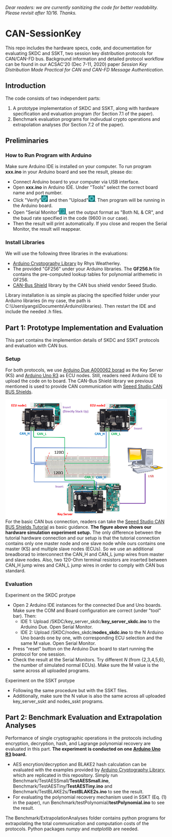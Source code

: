 <em>Dear readers: we are currently sanitizing the code for better readability. Please revisit after 10/16. Thanks.</em>

# CAN-SessionKey
This repo includes the hardware specs, code, and documentation for evaluating SKDC and SSKT, two session key distribution protocols for CAN/CAN-FD bus. Background information and detailed protocol workflow can be found in our ACSAC'20 (Dec 7-11, 2020) paper <em>Session Key Distribution Made Practical for CAN and CAN-FD Message Authentication.</em>

## Introduction
The code consists of two independent parts: 
1. A prototype implementation of SKDC and SSKT, along with hardware specification and evaluation program (for Section 7.1 of the paper).
2. Benchmark evaluation programs for indivudual crypto operations and extrapolation analyses (for Section 7.2 of the paper).

## Preliminaries ##

### How to Run Program with Arduino ###
Make sure Arduino IDE is installed on your computer. To run program <strong>xxx.ino</strong> in your Arduino board and see the result, please do:
- Connect Arduino board to your computer via USB interface.
- Open <strong>xxx.ino</strong> in Arduino IDE. Under "Tools" select the correct board name and port number.
- Click "Verify"<img src="misc/Verify.PNG" alt="Verify" width="20" /> and then "Upload"<img src="misc/Upload.PNG" alt="Upload" width="20" />. Then program will be running in the Arduino board.
- Open "Serial Monitor"<img src="misc/SerialMonitor.PNG" alt="SerialMonitor" width="20" />, set the output format as "Both NL & CR", and the baud rate specified in the code (9600 in our case).
- Then the result will print automatically. If you close and reopen the Serial Monitor, the result will reappear.

### Install Libraries ###
We will use the following three libraries in the evaluations:
- [Arduino Cryptography Library](https://github.com/rweather/arduinolibs/tree/master/libraries/Crypto) by Rhys Weatherley.
- The provided "GF256" under your Arduino libraries. The <strong>GF256.h</strong> file contains the pre-computed lookup tables for polynomial arithemetic in GF256.
- [CAN-Bus Shield](https://github.com/Seeed-Studio/CAN_BUS_Shield) library by the CAN bus shield vendor Seeed Studio.

Library installation is as simple as placing the specified folder under your Arduino libraries (in my case, the path is C:\Users\yangs\Documents\Arduino\libraries). Then restart the IDE and include the needed .h files.


## Part 1: Prototype Implementation and Evaluation

This part contains the implemention details of SKDC and SSKT protocols and evaluation with CAN bus. 

### Setup ###
For both protocols, we use [Arduino Due A000062 borad](https://store.arduino.cc/usa/due) as the Key Server (KS) and [Arduino Uno R3](https://store.arduino.cc/usa/arduino-uno-rev3) as ECU nodes. Still, readers need Arduino IDE to upload the code on to board. The CAN-Bus Shield library we previous mentioned is used to provide CAN communication with [Seeed Studio CAN BUS Shields](https://github.com/Seeed-Studio/CAN_BUS_Shield).

<img src="misc/Connection.png"
     alt="Connection"
     width="600"
     style="float: left; margin-right: 10px" />

For the basic CAN bus connection, readers can take the [Seeed Studio CAN BUS Shields Tutorial](https://wiki.seeedstudio.com/CAN-BUS_Shield_V2.0/) as basic guidance. <strong>The figure above shows our hardware simulation experiment setup.</strong> The only difference between the tutorial hardware connection and our setup is that the tutorial connection contains only one master node and one slave node while ours contains one master (KS) and multiple slave nodes (ECUs). So we use an additional breadborad to interconnect the CAN_H and CAN_L jump wires from master and slave nodes. Also, two 120-Ohm terminal resistors are inserted between CAN_H jump wires and CAN_L jump wires in order to comply with CAN bus standard.

### Evaluation ###
Experiment on the SKDC protype
- Open 2 Arduino IDE instances for the connected Due and Uno boards. Make sure the COM and Board configuration are correct (under "tool" bar). Then:
     - IDE 1: Upload /SKDC/key_server_skdc/<strong>key_server_skdc.ino</strong> to the Arduino Due. Open Serial Monitor.
     - IDE 2: Upload /SKDC/nodes_skdc/<strong>nodes_skdc.ino</strong> to the N Arduino Uno boards one by one, with corresponding ECU selection and the same M value. Open Serial Monitor.
- Press "reset" button on the Arduino Due board to start running the protocol for one session.
- Check the result at the Serial Monitors.
Try different <em>N</em> (from {2,3,4,5,6}, the number of simulated normal ECUs). Make sure the M value is the same across all uploaded programs.

Experiment on the SSKT protype
- Following the same procedure but with the SSKT files.
- Additionally, make sure the N value is also the same across all uploaded key_server_sskt and nodes_sskt programs.

## Part 2: Benchmark Evaluation and Extrapolation Analyses
Performance of single cryptographic operations in the protocols including encryption, decryption, hash, and Lagrange polynomial recovery are evaluated in this part. <strong>The experiment is conducted on one [Arduino Uno R3](https://store.arduino.cc/usa/arduino-uno-rev3) board.</strong> 
- AES encrytion/decryption and BLAKE2 hash calculation can be evaluated with the examples provided by [Arduino Cryptography Library](https://github.com/rweather/arduinolibs/tree/master/libraries/Crypto), which are replicated in this repository. Simply run Benchmark/TestAESSmall/<strong>TestAESSmall.ino</strong>, Benchmark/TestAESTiny/<strong>TestAESTiny.ino</strong> and Benchmark/TestBLAKE2s/<strong>TestBLAKE2s.ino</strong> to see the result. 
- For evaluating the polynomial recovery mechanism used in SSKT (Eq. (1) in the paper), run Benchmark/testPolynomial/<strong>testPolynomial.ino</strong> to see the result.

The Benchmark/ExtrapolationAnalyses folder contains python programs for extrapolating the total communication and computation costs of the protocols. Python packages <em>numpy</em> and <em>matplotlib</em> are needed.